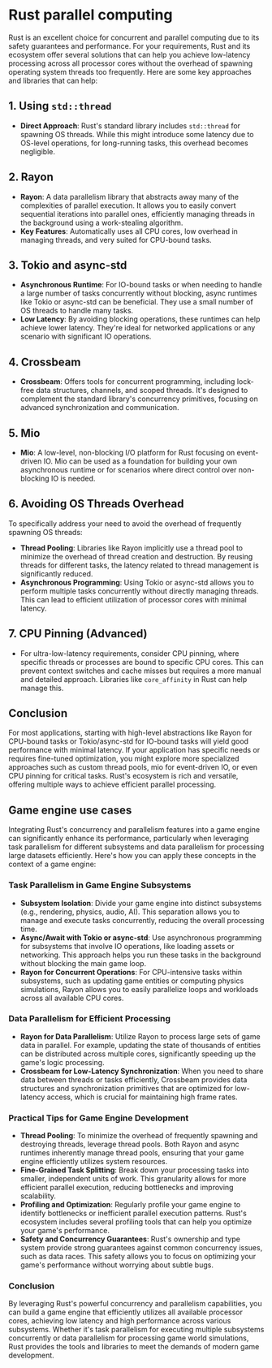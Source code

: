 # Rust parallel computing

Rust is an excellent choice for concurrent and parallel computing due to its safety guarantees and performance. For your requirements, Rust and its ecosystem offer several solutions that can help you achieve low-latency processing across all processor cores without the overhead of spawning operating system threads too frequently. Here are some key approaches and libraries that can help:

## 1. Using `std::thread`

- **Direct Approach**: Rust's standard library includes `std::thread` for spawning OS threads. While this might introduce some latency due to OS-level operations, for long-running tasks, this overhead becomes negligible.

## 2. Rayon

- **Rayon**: A data parallelism library that abstracts away many of the complexities of parallel execution. It allows you to easily convert sequential iterations into parallel ones, efficiently managing threads in the background using a work-stealing algorithm.
- **Key Features**: Automatically uses all CPU cores, low overhead in managing threads, and very suited for CPU-bound tasks.

## 3. Tokio and async-std

- **Asynchronous Runtime**: For IO-bound tasks or when needing to handle a large number of tasks concurrently without blocking, async runtimes like Tokio or async-std can be beneficial. They use a small number of OS threads to handle many tasks.
- **Low Latency**: By avoiding blocking operations, these runtimes can help achieve lower latency. They're ideal for networked applications or any scenario with significant IO operations.

## 4. Crossbeam

- **Crossbeam**: Offers tools for concurrent programming, including lock-free data structures, channels, and scoped threads. It's designed to complement the standard library's concurrency primitives, focusing on advanced synchronization and communication.

## 5. Mio

- **Mio**: A low-level, non-blocking I/O platform for Rust focusing on event-driven IO. Mio can be used as a foundation for building your own asynchronous runtime or for scenarios where direct control over non-blocking IO is needed.

## 6. Avoiding OS Threads Overhead

To specifically address your need to avoid the overhead of frequently spawning OS threads:

- **Thread Pooling**: Libraries like Rayon implicitly use a thread pool to minimize the overhead of thread creation and destruction. By reusing threads for different tasks, the latency related to thread management is significantly reduced.
- **Asynchronous Programming**: Using Tokio or async-std allows you to perform multiple tasks concurrently without directly managing threads. This can lead to efficient utilization of processor cores with minimal latency.

## 7. CPU Pinning (Advanced)

- For ultra-low-latency requirements, consider CPU pinning, where specific threads or processes are bound to specific CPU cores. This can prevent context switches and cache misses but requires a more manual and detailed approach. Libraries like `core_affinity` in Rust can help manage this.

## Conclusion

For most applications, starting with high-level abstractions like Rayon for CPU-bound tasks or Tokio/async-std for IO-bound tasks will yield good performance with minimal latency. If your application has specific needs or requires fine-tuned optimization, you might explore more specialized approaches such as custom thread pools, mio for event-driven IO, or even CPU pinning for critical tasks. Rust's ecosystem is rich and versatile, offering multiple ways to achieve efficient parallel processing.

## Game engine use cases

Integrating Rust's concurrency and parallelism features into a game engine can significantly enhance its performance, particularly when leveraging task parallelism for different subsystems and data parallelism for processing large datasets efficiently. Here's how you can apply these concepts in the context of a game engine:

### Task Parallelism in Game Engine Subsystems

- **Subsystem Isolation**: Divide your game engine into distinct subsystems (e.g., rendering, physics, audio, AI). This separation allows you to manage and execute tasks concurrently, reducing the overall processing time.
- **Async/Await with Tokio or async-std**: Use asynchronous programming for subsystems that involve IO operations, like loading assets or networking. This approach helps you run these tasks in the background without blocking the main game loop.
- **Rayon for Concurrent Operations**: For CPU-intensive tasks within subsystems, such as updating game entities or computing physics simulations, Rayon allows you to easily parallelize loops and workloads across all available CPU cores.

### Data Parallelism for Efficient Processing

- **Rayon for Data Parallelism**: Utilize Rayon to process large sets of game data in parallel. For example, updating the state of thousands of entities can be distributed across multiple cores, significantly speeding up the game's logic processing.
- **Crossbeam for Low-Latency Synchronization**: When you need to share data between threads or tasks efficiently, Crossbeam provides data structures and synchronization primitives that are optimized for low-latency access, which is crucial for maintaining high frame rates.

### Practical Tips for Game Engine Development

- **Thread Pooling**: To minimize the overhead of frequently spawning and destroying threads, leverage thread pools. Both Rayon and async runtimes inherently manage thread pools, ensuring that your game engine efficiently utilizes system resources.
- **Fine-Grained Task Splitting**: Break down your processing tasks into smaller, independent units of work. This granularity allows for more efficient parallel execution, reducing bottlenecks and improving scalability.
- **Profiling and Optimization**: Regularly profile your game engine to identify bottlenecks or inefficient parallel execution patterns. Rust's ecosystem includes several profiling tools that can help you optimize your game's performance.
- **Safety and Concurrency Guarantees**: Rust's ownership and type system provide strong guarantees against common concurrency issues, such as data races. This safety allows you to focus on optimizing your game's performance without worrying about subtle bugs.

### Conclusion

By leveraging Rust's powerful concurrency and parallelism capabilities, you can build a game engine that efficiently utilizes all available processor cores, achieving low latency and high performance across various subsystems. Whether it's task parallelism for executing multiple subsystems concurrently or data parallelism for processing game world simulations, Rust provides the tools and libraries to meet the demands of modern game development.
